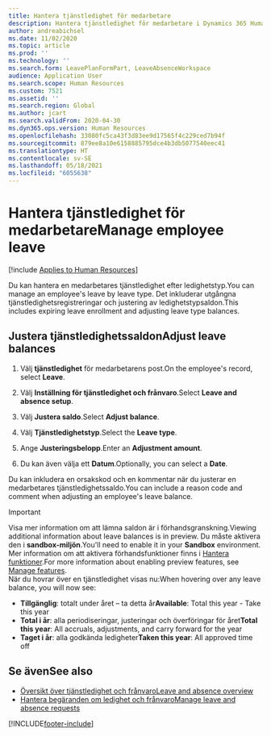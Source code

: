```yaml
---
title: Hantera tjänstledighet för medarbetare
description: Hantera tjänstledighet för medarbetare i Dynamics 365 Human Resources.
author: andreabichsel
ms.date: 11/02/2020
ms.topic: article
ms.prod: ''
ms.technology: ''
ms.search.form: LeavePlanFormPart, LeaveAbsenceWorkspace
audience: Application User
ms.search.scope: Human Resources
ms.custom: 7521
ms.assetid: ''
ms.search.region: Global
ms.author: jcart
ms.search.validFrom: 2020-04-30
ms.dyn365.ops.version: Human Resources
ms.openlocfilehash: 33080fc5ca43f3d83ee9d17565f4c229ced7b94f
ms.sourcegitcommit: 879ee8a10e6158885795dce4b3db5077540eec41
ms.translationtype: HT
ms.contentlocale: sv-SE
ms.lasthandoff: 05/18/2021
ms.locfileid: "6055638"
---
```

# <a name="manage-employee-leave"></a><span data-ttu-id="87e55-103">Hantera tjänstledighet för medarbetare</span><span class="sxs-lookup"><span data-stu-id="87e55-103">Manage employee leave</span></span>

[!include [Applies to Human Resources](../includes/applies-to-hr.md)]

<span data-ttu-id="87e55-104">Du kan hantera en medarbetares tjänstledighet efter ledighetstyp.</span><span class="sxs-lookup"><span data-stu-id="87e55-104">You can manage an employee's leave by leave type.</span></span> <span data-ttu-id="87e55-105">Det inkluderar utgångna tjänstledighetsregistreringar och justering av ledighetstypsaldon.</span><span class="sxs-lookup"><span data-stu-id="87e55-105">This includes expiring leave enrollment and adjusting leave type balances.</span></span> 

## <a name="adjust-leave-balances"></a><span data-ttu-id="87e55-106">Justera tjänstledighetssaldon</span><span class="sxs-lookup"><span data-stu-id="87e55-106">Adjust leave balances</span></span>

1. <span data-ttu-id="87e55-107">Välj **tjänstledighet** för medarbetarens post.</span><span class="sxs-lookup"><span data-stu-id="87e55-107">On the employee's record, select **Leave**.</span></span>

2. <span data-ttu-id="87e55-108">Välj **Inställning för tjänstledighet och frånvaro**.</span><span class="sxs-lookup"><span data-stu-id="87e55-108">Select **Leave and absence setup**.</span></span>

3. <span data-ttu-id="87e55-109">Välj **Justera saldo**.</span><span class="sxs-lookup"><span data-stu-id="87e55-109">Select **Adjust balance**.</span></span>

4. <span data-ttu-id="87e55-110">Välj **Tjänstledighetstyp**.</span><span class="sxs-lookup"><span data-stu-id="87e55-110">Select the **Leave type**.</span></span>

5. <span data-ttu-id="87e55-111">Ange **Justeringsbelopp**.</span><span class="sxs-lookup"><span data-stu-id="87e55-111">Enter an **Adjustment amount**.</span></span> 

6. <span data-ttu-id="87e55-112">Du kan även välja ett **Datum**.</span><span class="sxs-lookup"><span data-stu-id="87e55-112">Optionally, you can select a **Date**.</span></span> 

<span data-ttu-id="87e55-113">Du kan inkludera en orsakskod och en kommentar när du justerar en medarbetares tjänstledighetssaldo.</span><span class="sxs-lookup"><span data-stu-id="87e55-113">You can include a reason code and comment when adjusting an employee's leave balance.</span></span> 

>[!IMPORTANT]
><span data-ttu-id="87e55-114">Visa mer information om att lämna saldon är i förhandsgranskning.</span><span class="sxs-lookup"><span data-stu-id="87e55-114">Viewing additional information about leave balances is in preview.</span></span> <span data-ttu-id="87e55-115">Du måste aktivera den i **sandbox-miljön**.</span><span class="sxs-lookup"><span data-stu-id="87e55-115">You'll need to enable it in your **Sandbox** environment.</span></span> <span data-ttu-id="87e55-116">Mer information om att aktivera förhandsfunktioner finns i [Hantera funktioner](hr-admin-manage-features.md).</span><span class="sxs-lookup"><span data-stu-id="87e55-116">For more information about enabling preview features, see [Manage features](hr-admin-manage-features.md).</span></span><br>
><span data-ttu-id="87e55-117">När du hovrar över en tjänstledighet visas nu:</span><span class="sxs-lookup"><span data-stu-id="87e55-117">When hovering over any leave balance, you will now see:</span></span><br>
>- <span data-ttu-id="87e55-118">**Tillgänglig**: totalt under året – ta detta år</span><span class="sxs-lookup"><span data-stu-id="87e55-118">**Available**: Total this year - Take this year</span></span>
>- <span data-ttu-id="87e55-119">**Total i år**: alla periodiseringar, justeringar och överföringar för året</span><span class="sxs-lookup"><span data-stu-id="87e55-119">**Total this year**: All accruals, adjustments, and carry forward for the year</span></span>
>- <span data-ttu-id="87e55-120">**Taget i år**: alla godkända ledigheter</span><span class="sxs-lookup"><span data-stu-id="87e55-120">**Taken this year**: All approved time off</span></span>

## <a name="see-also"></a><span data-ttu-id="87e55-121">Se även</span><span class="sxs-lookup"><span data-stu-id="87e55-121">See also</span></span>

- [<span data-ttu-id="87e55-122">Översikt över tjänstledighet och frånvaro</span><span class="sxs-lookup"><span data-stu-id="87e55-122">Leave and absence overview</span></span>](hr-leave-and-absence-overview.md)
- [<span data-ttu-id="87e55-123">Hantera begäranden om ledighet och frånvaro</span><span class="sxs-lookup"><span data-stu-id="87e55-123">Manage leave and absence requests</span></span>](hr-employee-self-service-manage-requests.md)


[!INCLUDE[footer-include](../includes/footer-banner.md)]
